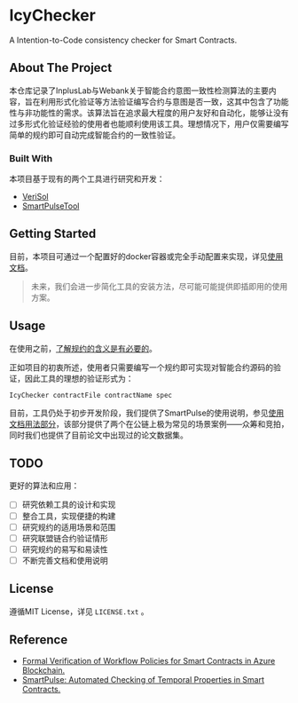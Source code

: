 # IcyChecker
A Intention-to-Code consistency checker for  Smart Contracts.

## About The Project

本仓库记录了InplusLab与Webank关于智能合约意图一致性检测算法的主要内容，旨在利用形式化验证等方法验证编写合约与意图是否一致，这其中包含了功能性与非功能性的需求。该算法旨在追求最大程度的用户友好和自动化，能够让没有过多形式化验证经验的使用者也能顺利使用该工具。理想情况下，用户仅需要编写简单的规约即可自动完成智能合约的一致性验证。

### Built With

本项目基于现有的两个工具进行研究和开发：

* [VeriSol](https://github.com/utopia-group/verisol)
* [SmartPulseTool](https://github.com/utopia-group/SmartPulseTool/tree/master)

## Getting Started

目前，本项目可通过一个配置好的docker容器或完全手动配置来实现，详见[使用文档]()。

> 未来，我们会进一步简化工具的安装方法，尽可能可能提供即插即用的使用方案。

## Usage

在使用之前，[了解规约的含义是有必要的]()。

正如项目的初衷所述，使用者只需要编写一个规约即可实现对智能合约源码的验证，因此工具的理想的验证形式为：

```
IcyChecker contractFile contractName spec
```

目前，工具仍处于初步开发阶段，我们提供了SmartPulse的使用说明，参见[使用文档用法部分]()，该部分提供了两个在公链上极为常见的场景案例——众筹和竞拍，同时我们也提供了目前论文中出现过的论文数据集。

## TODO

更好的算法和应用：

- [ ] 研究依赖工具的设计和实现
- [ ] 整合工具，实现便捷的构建
- [ ] 研究规约的适用场景和范围
- [ ] 研究联盟链合约验证情形
- [ ] 研究规约的易写和易读性
- [ ] 不断完善文档和使用说明

## License

遵循MIT License，详见 `LICENSE.txt` 。
## Reference

* [Formal Verification of Workflow Policies for Smart Contracts in Azure Blockchain.](https://doi.org/10.1007/978-3-030-41600-3_7)
* [SmartPulse: Automated Checking of Temporal Properties in Smart Contracts.](https://doi.org/10.1109/SP40001.2021.00085)
